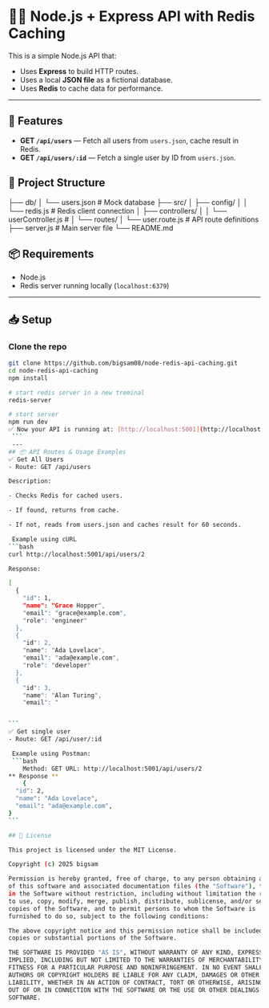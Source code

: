 # 🧑‍💻 Node.js + Express API with Redis Caching

This is a simple Node.js API that:

- Uses **Express** to build HTTP routes.
- Uses a local **JSON file** as a fictional database.
- Uses **Redis** to cache data for performance.

---

## 🚀 Features

- **GET `/api/users`** — Fetch all users from `users.json`, cache result in Redis.
- **GET `/api/users/:id`** — Fetch a single user by ID from `users.json`.

## 📁 Project Structure

├── db/
│ └── users.json # Mock database
├── src/
│ ├── config/
│ │ └── redis.js # Redis client connection
│ ├── controllers/
│ │ └── userController.js #
│ └── routes/
│ └── user.route.js # API route definitions
├── server.js # Main server file
└── README.md

## 📦 Requirements

- Node.js
- Redis server running locally (`localhost:6379`)

---

## 📥 Setup

### Clone the repo

`````bash
git clone https://github.com/bigsam08/node-redis-api-caching.git
cd node-redis-api-caching
npm install

# start redis server in a new treminal
redis-server

# start server
npm run dev
✅ Now your API is running at: [http://localhost:5001](http://localhost:5001)
 ```
 ---
## 📦 API Routes & Usage Examples
✅ Get All Users
- Route: GET /api/users

Description:

- Checks Redis for cached users.

- If found, returns from cache.

- If not, reads from users.json and caches result for 60 seconds.

 Example using cURL
```bash
curl http://localhost:5001/api/users/2

Response:

[
  {
    "id": 1,
    "name": "Grace Hopper",
    "email": "grace@example.com",
    "role": "engineer"
  },
  {
    "id": 2,
    "name": "Ada Lovelace",
    "email": "ada@example.com",
    "role": "developer"
  },
  {
    "id": 3,
    "name": "Alan Turing",
    "email": "


```
✅ Get single user
- Route: GET /api/user/:id

 Example using Postman:
 ```bash
    Method: GET URL: http://localhost:5001/api/users/2
** Response **
    {
  "id": 2,
  "name": "Ada Lovelace",
  "email": "ada@example.com",
}
```

## 📝 License

This project is licensed under the MIT License.

Copyright (c) 2025 bigsam

Permission is hereby granted, free of charge, to any person obtaining a copy
of this software and associated documentation files (the "Software"), to deal
in the Software without restriction, including without limitation the rights  
to use, copy, modify, merge, publish, distribute, sublicense, and/or sell  
copies of the Software, and to permit persons to whom the Software is  
furnished to do so, subject to the following conditions:

The above copyright notice and this permission notice shall be included in all  
copies or substantial portions of the Software.

THE SOFTWARE IS PROVIDED "AS IS", WITHOUT WARRANTY OF ANY KIND, EXPRESS OR  
IMPLIED, INCLUDING BUT NOT LIMITED TO THE WARRANTIES OF MERCHANTABILITY,  
FITNESS FOR A PARTICULAR PURPOSE AND NONINFRINGEMENT. IN NO EVENT SHALL THE  
AUTHORS OR COPYRIGHT HOLDERS BE LIABLE FOR ANY CLAIM, DAMAGES OR OTHER  
LIABILITY, WHETHER IN AN ACTION OF CONTRACT, TORT OR OTHERWISE, ARISING FROM,  
OUT OF OR IN CONNECTION WITH THE SOFTWARE OR THE USE OR OTHER DEALINGS IN THE  
SOFTWARE.
